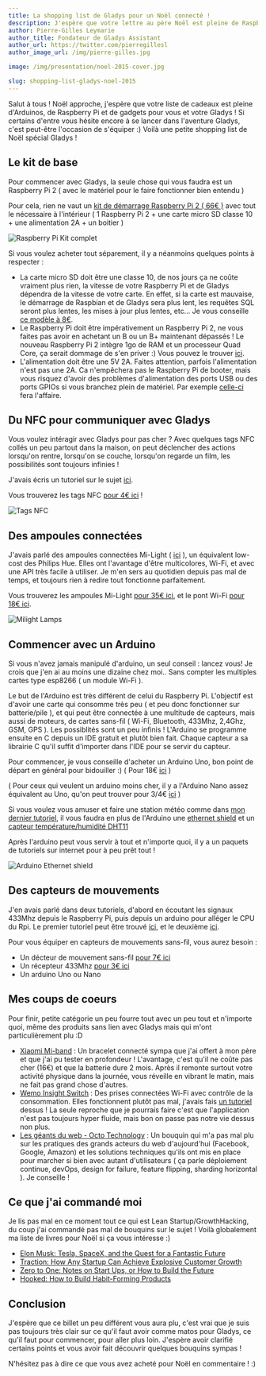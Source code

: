 ```yaml
---
title: La shopping list de Gladys pour un Noël connecté !
description: J'espère que votre lettre au père Noël est pleine de Raspberry Pi et d'Arduinos ! ;) Petit tour d'horizon de ce qui est nécessaire pour commencer avec Gladys
author: Pierre-Gilles Leymarie
author_title: Fondateur de Gladys Assistant
author_url: https://twitter.com/pierregillesl
author_image_url: /img/pierre-gilles.jpg

image: /img/presentation/noel-2015-cover.jpg

slug: shopping-list-gladys-noel-2015
---
```


Salut à tous ! Noël approche, j'espère que votre liste de cadeaux est pleine d'Arduinos, de Raspberry Pi et de gadgets pour vous et votre Gladys !
Si certains d'entre vous hésite encore à se lancer dans l'aventure Gladys, c'est peut-être l'occasion de s'équiper :) Voilà une petite shopping list de Noël spécial Gladys !

<!--truncate-->

## Le kit de base

Pour commencer avec Gladys, la seule chose qui vous faudra est un Raspberry Pi 2 ( avec le matériel pour le faire fonctionner bien entendu )

Pour cela, rien ne vaut un [kit de démarrage Raspberry Pi 2 ( 66€ )](https://amzn.to/30A9CH9) avec tout le nécessaire à l'intérieur ( 1 Raspberry Pi 2 + une carte micro SD classe 10 + une alimentation 2A + un boitier )

![Raspberry Pi Kit complet](../static/img/articles/fr/noel-2015/raspberry-kit.jpg)

Si vous voulez acheter tout séparement, il y a néanmoins quelques points à respecter :

- La carte micro SD doit être une classe 10, de nos jours ça ne coûte vraiment plus rien, la vitesse de votre Raspberry Pi et de Gladys dépendra de la vitesse de votre carte. En effet, si la carte est mauvaise, le démarrage de Raspbian et de Gladys sera plus lent, les requêtes SQL seront plus lentes, les mises à jour plus lentes, etc... Je vous conseille [ce modèle à 8€](http://amzn.to/1ISpZO6).
- Le Raspberry Pi doit être impérativement un Raspberry Pi 2, ne vous faites pas avoir en achetant un B ou un B+ maintenant dépassés ! Le nouveau Raspberry Pi 2 intègre 1go de RAM et un processeur Quad Core, ça serait dommage de s'en priver :) Vous pouvez le trouver [ici](http://amzn.to/1TAv3gO).
- L'alimentation doit être une 5V 2A. Faites attention, parfois l'alimentation n'est pas une 2A. Ca n'empêchera pas le Raspberry Pi de booter, mais vous risquez d'avoir des problèmes d'alimentation des ports USB ou des ports GPIOs si vous branchez plein de matériel. Par exemple [celle-ci](http://amzn.to/1Ogs1Jy) fera l'affaire.

## Du NFC pour communiquer avec Gladys

Vous voulez intéragir avec Gladys pour pas cher ? Avec quelques tags NFC collés un peu partout dans la maison, on peut déclencher des actions lorsqu'on rentre, lorsqu'on se couche, lorsqu'on regarde un film, les possibilités sont toujours infinies !

J'avais écris un tutoriel sur le sujet [ici](/fr/blog/gladys-and-nfc).

Vous trouverez les tags NFC [pour 4€ ici](http://amzn.to/1QQCbmU) !

![Tags NFC](../static/img/articles/fr/noel-2015/nfc-cover.jpg)

## Des ampoules connectées

J'avais parlé des ampoules connectées Mi-Light ( [ici](/fr/blog/controler-des-ampoules-connectees) ), un équivalent low-cost des Philips Hue. Elles ont l'avantage d'être multicolores, Wi-Fi, et avec une API très facile à utiliser. Je m'en sers au quotidien depuis pas mal de temps, et toujours rien à redire tout fonctionne parfaitement.

Vous trouverez les ampoules Mi-Light [pour 35€ ici](http://amzn.to/1gsN0PX), et le pont Wi-Fi [pour 18€ ici](http://amzn.to/1Ogrwzf).

![Milight Lamps](../static/img/articles/fr/noel-2015/milight_products_light.jpg)

## Commencer avec un Arduino

Si vous n'avez jamais manipulé d'arduino, un seul conseil : lancez vous! Je crois que j'en ai au moins une dizaine chez moi.. Sans compter les multiples cartes type esp8266 ( un module Wi-Fi ).

Le but de l'Arduino est très différent de celui du Raspberry Pi. L'objectif est d'avoir une carte qui consomme très peu ( et peu donc fonctionner sur batterie/pile ), et qui peut être connectée à une multitude de capteurs, mais aussi de moteurs, de cartes sans-fil ( Wi-Fi, Bluetooth, 433Mhz, 2,4Ghz, GSM, GPS ). Les possiblités sont un peu infinis ! L'Arduino se programme ensuite en C depuis un IDE gratuit et plutôt bien fait. Chaque capteur a sa librairie C qu'il suffit d'importer dans l'IDE pour se servir du capteur.

Pour commencer, je vous conseille d'acheter un Arduino Uno, bon point de départ en général pour bidouiller :) ( Pour 18€ [ici](http://amzn.to/1Dx5l3w) )

( Pour ceux qui veulent un arduino moins cher, il y a l'Arduino Nano assez équivalent au Uno, qu'on peut trouver pour 3/4€ [ici](http://amzn.to/1M82tlv) )

Si vous voulez vous amuser et faire une station météo comme dans [mon dernier tutoriel](/fr/blog/temperature-ethernet), il vous faudra en plus de l'Arduino une [ethernet shield](http://amzn.to/1lRuhjQ) et un [capteur température/humidité DHT11](http://www.gearbest.com/development-boards/pp_45175.html)

Après l'arduino peut vous servir à tout et n'importe quoi, il y a un paquets de tutoriels sur internet pour à peu prêt tout !

![Arduino Ethernet shield](../static/img/articles/fr/noel-2015/temperature-ethernet-cover.jpg)

## Des capteurs de mouvements

J'en avais parlé dans deux tutoriels, d'abord en écoutant les signaux 433Mhz depuis le Raspberry Pi, puis depuis un arduino pour alléger le CPU du Rpi. Le premier tutoriel peut être trouvé [ici](/fr/blog/utiliser-des-detecteurs-sans-fils), et le deuxième [ici](/fr/blog/connecter-un-arduino-au-raspberry-pi).

Pour vous équiper en capteurs de mouvements sans-fil, vous aurez besoin :

- Un décteur de mouvement sans-fil [pour 7€ ici](http://amzn.to/1gsNKor)
- Un récepteur 433Mhz [pour 3€ ici](http://amzn.to/1CRv0Jn)
- Un arduino Uno ou Nano

## Mes coups de coeurs

Pour finir, petite catégorie un peu fourre tout avec un peu tout et n'importe quoi, même des produits sans lien avec Gladys mais qui m'ont particulièrement plu :D

- [Xiaomi Mi-band](http://amzn.to/1OgvKqI) : Un bracelet connecté sympa que j'ai offert à mon père et que j'ai pu tester en profondeur ! L'avantage, c'est qu'il ne coûte pas cher (16€) et que la batterie dure 2 mois. Après il remonte surtout votre activité physique dans la journée, vous réveille en vibrant le matin, mais ne fait pas grand chose d'autres.
- [Wemo Insight Switch](http://amzn.to/1CG0WQr) : Des prises connectées Wi-Fi avec contrôle de la consommation. Elles fonctionnent plutôt pas mal, j'avais fais [un tutoriel](/fr/blog/controler-prises-wemo-insight-switch) dessus ! La seule reproche que je pourrais faire c'est que l'application n'est pas toujours hyper fluide, mais bon on passe pas notre vie dessus non plus.
- [Les géants du web - Octo Technology](http://amzn.to/1PWaWuB) : Un bouquin qui m'a pas mal plu sur les pratiques des grands acteurs du web d'aujourd'hui (Facebook, Google, Amazon) et les solutions techniques qu'ils ont mis en place pour marcher si bien avec autant d'utilisateurs ( ça parle déploiement continue, devOps, design for failure, feature flipping, sharding horizontal ). Je conseille !

## Ce que j'ai commandé moi

Je lis pas mal en ce moment tout ce qui est Lean Startup/GrowthHacking, du coup j'ai commandé pas mal de bouquins sur le sujet ! Voilà globalement ma liste de livres pour Noël si ça vous intéresse :)

- [ Elon Musk: Tesla, SpaceX, and the Quest for a Fantastic Future](http://amzn.to/1OgxvEk)
- [Traction: How Any Startup Can Achieve Explosive Customer Growth](http://amzn.to/1OgxKz3)
- [Zero to One: Notes on Start Ups, or How to Build the Future](http://amzn.to/1OgxDUm)
- [Hooked: How to Build Habit-Forming Products](http://amzn.to/1OgxC2K)

## Conclusion

J'espère que ce billet un peu différent vous aura plu, c'est vrai que je suis pas toujours très clair sur ce qu'il faut avoir comme matos pour Gladys, ce qu'il faut pour commencer, pour aller plus loin. J'espère avoir clarifié certains points et vous avoir fait découvrir quelques bouquins sympas !

N'hésitez pas à dire ce que vous avez acheté pour Noël en commentaire ! :)
